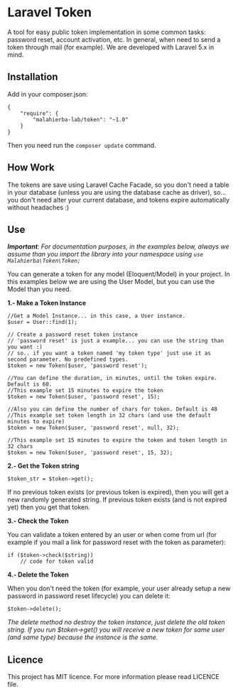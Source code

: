 # Laravel Token

A tool for easy public token implementation in some common tasks: password reset, account activation, etc. In general, when need to send a token through mail (for example). We are developed with Laravel 5.x in mind.

## Installation

Add in your composer.json:

    {
        "require": {
            "malahierba-lab/token": "~1.0"
        }
    }

Then you need run the `composer update` command.

## How Work

The tokens are save using Laravel Cache Facade, so you don't need a table in your database (unless you are using the database cache as driver), so... you don't need alter your current database, and tokens expire automatically without headaches :)

## Use

***Important**: For documentation purposes, in the examples below, always we assume than you import the library into your namespace using `use Malahierba\Token\Token;`*

You can generate a token for any model (Eloquent/Model) in your project. In this examples below we are using the User Model, but you can use the Model than you need.

**1.- Make a Token Instance**

    //Get a Model Instance... in this case, a User instance.
    $user = User::find(1);
    
    // Create a password reset token instance
    // 'password reset' is just a example... you can use the string than you want :)
    // so.. if you want a token named 'my token type' just use it as second parameter. No predefined types.
    $token = new Token($user, 'password reset');
    
    //You can define the duration, in minutes, until the token expire. Default is 60.
    //This example set 15 minutes to expire the token
    $token = new Token($user, 'password reset', 15);
    
    //Also you can define the number of chars for token. Default is 48
    //This example set token length in 32 chars (and use the default minutes to expire)
    $token = new Token($user, 'password reset', null, 32);
    
    //This example set 15 minutes to expire the token and token length in 32 chars
    $token = new Token($user, 'password reset', 15, 32);
    
**2.- Get the Token string**

    $token_str = $token->get();
    
If no previous token exists (or previous token is expired), then you will get a new randomly generated string. If previous token exists (and is not expired yet) then you get that token.

**3.- Check the Token**

You can validate a token entered by an user or when come from url (for example if you mail a link for password reset with the token as parameter):

    if ($token->check($string))
        // code for token valid
        
**4.- Delete the Token**

When you don't need the token (for example, your user already setup a new password in password reset lifecycle) you can delete it:

    $token->delete();
    
*The delete method no destroy the token instance, just delete the old token string. If you run $token->get() you will receive a new token for same user (and same type) because the instance is the same.*

## Licence

This project has MIT licence. For more information please read LICENCE file.